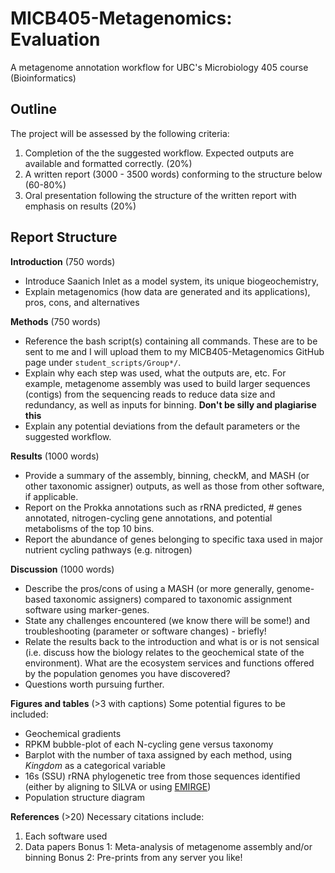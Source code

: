 # MICB405-Metagenomics: Evaluation
A metagenome annotation workflow for UBC's Microbiology 405 course (Bioinformatics)

## Outline
The project will be assessed by the following criteria:
1. Completion of the the suggested workflow. Expected outputs are available and formatted correctly. (20%)
2. A written report (3000 - 3500 words) conforming to the structure below (60-80%)
3. Oral presentation following the structure of the written report with emphasis on results (20%)

## Report Structure
__Introduction__ (750 words)
 - Introduce Saanich Inlet as a model system, its unique biogeochemistry, 
 - Explain metagenomics (how data are generated and its applications), pros, cons, and alternatives

__Methods__ (750 words)
 - Reference the bash script(s) containing all commands. These are to be sent to me and I will upload them to my MICB405-Metagenomics GitHub page under `student_scripts/Group*/`.
 - Explain why each step was used, what the outputs are, etc. For example, metagenome assembly was used to build larger sequences (contigs) from the sequencing reads to reduce data size and redundancy, as well as inputs for binning. __Don't be silly and plagiarise this__
 - Explain any potential deviations from the default parameters or the suggested workflow.

__Results__ (1000 words)
 - Provide a summary of the assembly, binning, checkM, and MASH (or other taxonomic assigner) outputs, as well as those from other software, if applicable.
 - Report on the Prokka annotations such as rRNA predicted, # genes annotated, nitrogen-cycling gene annotations, and potential metabolisms of the top 10 bins.
 - Report the abundance of genes belonging to specific taxa used in major nutrient cycling pathways (e.g. nitrogen)

__Discussion__ (1000 words)
 - Describe the pros/cons of using a MASH (or more generally, genome-based taxonomic assigners) compared to taxonomic assignment software using marker-genes.
 - State any challenges encountered (we know there will be some!) and troubleshooting (parameter or software changes) - briefly!
 - Relate the results back to the introduction and what is or is not sensical (i.e. discuss how the biology relates to the geochemical state of the environment). What are the ecosystem services and functions offered by the population genomes you have discovered?
 - Questions worth pursuing further.

__Figures and tables__ (>3 with captions)
Some potential figures to be included:
 - Geochemical gradients
 - RPKM bubble-plot of each N-cycling gene versus taxonomy
 - Barplot with the number of taxa assigned by each method, using *Kingdom* as a categorical variable
 - 16s (SSU) rRNA phylogenetic tree from those sequences identified (either by aligning to SILVA or using [EMIRGE](https://github.com/csmiller/EMIRGE))
 - Population structure diagram

__References__ (>20)
Necessary citations include:
1. Each software used
2. Data papers
Bonus 1: Meta-analysis of metagenome assembly and/or binning
Bonus 2: Pre-prints from any server you like!
